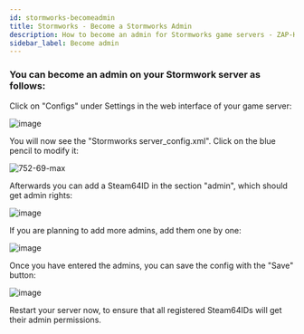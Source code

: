 ```yaml
---
id: stormworks-becomeadmin
title: Stormworks - Become a Stormworks Admin
description: How to become an admin for Stormworks game servers - ZAP-Hosting.com documentation 
sidebar_label: Become admin
---
```


### You can become an admin on your Stormwork server as follows:

Click on "Configs" under Settings in the web interface of your game server:

![image](https://user-images.githubusercontent.com/61953937/196054453-3d876819-30e6-4185-8855-3cc6bdfb1781.png)

You will now see the "Stormworks server_config.xml". Click on the blue pencil to modify it:

![752-69-max](https://user-images.githubusercontent.com/61953937/196053602-221845da-dcb8-4d21-8e4d-d78e14081a6f.png)

Afterwards you can add a Steam64ID in the section "admin", which should get admin rights:

![image](https://user-images.githubusercontent.com/61953937/196053677-c8d4cbcf-6379-4a2e-b07f-cb673e00a2d6.png)

If you are planning to add more admins, add them one by one:

![image](https://user-images.githubusercontent.com/61953937/196053706-8771a909-c21a-4bc6-9ef9-a1b544592f0b.png)

Once you have entered the admins, you can save the config with the "Save" button:

![image](https://user-images.githubusercontent.com/61953937/196054457-e3651ffc-d7d5-4d6a-8709-2663971561d0.png)

Restart your server now, to ensure that all registered Steam64IDs will get their admin permissions. 
